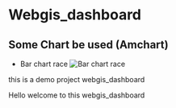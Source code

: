 # Webgis_dashboard
## Some Chart be used (Amchart)

* Bar chart race
![Bar chart race](/)

this is a demo project webgis_dashboard

Hello welcome to this webgis_dashboard
